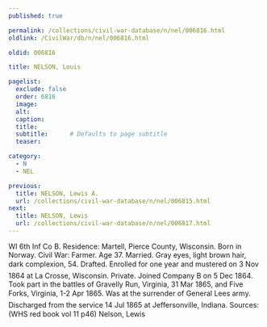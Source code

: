 ```yaml
---
published: true

permalink: /collections/civil-war-database/n/nel/006816.html
oldlink: /CivilWar/db/n/nel/006816.html

oldid: 006816

title: NELSON, Louis

pagelist:
  exclude: false
  order: 6816
  image: 
  alt:
  caption:
  title:
  subtitle:      # Defaults to page subtitle
  teaser:

category: 
  - N 
  - NEL

previous:
  title: NELSON, Lewis A.
  url: /collections/civil-war-database/n/nel/006815.html  
next:
  title: NELSON, Lewis
  url: /collections/civil-war-database/n/nel/006817.html   
---
```

WI 6th Inf Co B. Residence: Martell, Pierce County, Wisconsin. Born in Norway. Civil War: Farmer. Age 37. Married. Gray eyes, light brown hair, dark complexion, 5&#146;4&#148;. Drafted. Enrolled for one year and mustered on 3 Nov 1864 at La Crosse, Wisconsin. Private. Joined Company B on 5 Dec 1864. Took part in the battles of Gravelly Run, Virginia, 31 Mar 1865, and Five Forks, Virginia, 1-2 Apr 1865. Was at the surrender of General Lee&#146;s army. Discharged from the service 14 Jul 1865 at Jeffersonville, Indiana. Sources: (WHS red book vol 11 p46) &#147;Nelson, Lewis&#148;